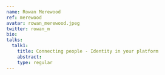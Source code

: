 ```yaml
---
name: Rowan Merewood
ref: merewood
avatar: rowan_merewood.jpeg
twitter: rowan_m
bio:
talks:
  talk1:
    title: Connecting people - Identity in your platform
    abstract:
    type: regular
---
```

